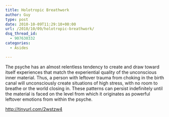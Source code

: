 ```yaml
---
title: Holotropic Breathwork
author: Guy
type: post
date: 2010-10-09T11:29:10+00:00
url: /2010/10/09/holotropic-breathwork/
dsq_thread_id:
  - 907630332
categories:
  - Asides

---
```

The psyche has an almost relentless tendency to create and draw toward itself experiences that match the experiential quality of the unconscious inner material. Thus, a person with leftover trauma from choking in the birth canal will unconsciously create situations of high stress, with no room to breathe or the world closing in. These patterns can persist indefinitely until the material is faced on the level from which it originates as powerful leftover emotions from within the psyche.

<a title="Holotropic Breathwork" href="http://tinyurl.com/2wstzw4" target="_blank">http://tinyurl.com/2wstzw4</a>

